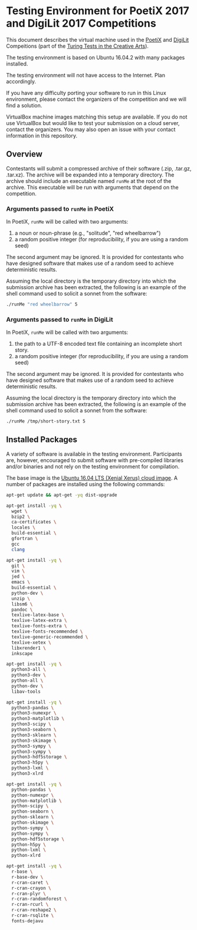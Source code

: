 Testing Environment for PoetiX 2017 and DigiLit 2017 Competitions
=================================================================

This document describes the virtual machine used in the [PoetiX](poetix) and [DigiLit](digilit) Compeitions (part of the [Turing Tests in the Creative Arts](ttca)).

[poetix]: http://bregman.dartmouth.edu/turingtests/PoetiX2017
[digilit]: http://bregman.dartmouth.edu/turingtests/DigiLit2017
[ttca]: http://bregman.dartmouth.edu/turingtests/

The testing environment is based on Ubuntu 16.04.2 with many packages installed.

The testing environment will not have access to the Internet. Plan accordingly.

If you have any difficulty porting your software to run in this Linux
environment, please contact the organizers of the competition and we will find
a solution.

VirtualBox machine images matching this setup are available. If you do not use
VirtualBox but would like to test your submission on a cloud server, contact
the organizers. You may also open an issue with your contact information in
this repository.

Overview
--------

Contestants will submit a compressed archive of their software (.zip, .tar.gz,
.tar.xz). The archive will be expanded into a temporary directory. The archive
should include an executable named ``runMe`` at the root of the archive. This
executable will be run with arguments that depend on the competition.

### Arguments passed to ``runMe`` in PoetiX

In PoetiX, ``runMe`` will be called with two arguments:

1. a noun or noun-phrase (e.g., "solitude", "red wheelbarrow")
2. a random positive integer (for reproducibility, if you are using a random seed)

The second argument may be ignored. It is provided for contestants who have
designed software that makes use of a random seed to achieve deterministic
results.

Assuming the local directory is the temporary directory into which the
submission archive has been extracted, the following is an example of the shell
command used to solicit a sonnet from the software:

```bash
./runMe "red wheelbarrow" 5
```

### Arguments passed to ``runMe`` in DigiLit

In PoetiX, ``runMe`` will be called with two arguments:

1. the path to a UTF-8 encoded text file containing an incomplete short story.
2. a random positive integer (for reproducibility, if you are using a random seed)

The second argument may be ignored. It is provided for contestants who have
designed software that makes use of a random seed to achieve deterministic
results.

Assuming the local directory is the temporary directory into which the
submission archive has been extracted, the following is an example of the shell
command used to solicit a sonnet from the software:

```bash
./runMe /tmp/short-story.txt 5
```

Installed Packages
------------------

A variety of software is available in the testing environment. Participants
are, however, encouraged to submit software with pre-compiled libraries and/or
binaries and not rely on the testing environment for compilation.

The base image is the [Ubuntu 16.04 LTS (Xenial Xerus) cloud
image](https://cloud-images.ubuntu.com/xenial/current/). A number of packages
are installed using the following commands:

```bash
apt-get update && apt-get -yq dist-upgrade

apt-get install -yq \
  wget \
  bzip2 \
  ca-certificates \
  locales \
  build-essential \
  gfortran \
  gcc
  clang

apt-get install -yq \
  git \
  vim \
  jed \
  emacs \
  build-essential \
  python-dev \
  unzip \
  libsm6 \
  pandoc \
  texlive-latex-base \
  texlive-latex-extra \
  texlive-fonts-extra \
  texlive-fonts-recommended \
  texlive-generic-recommended \
  texlive-xetex \
  libxrender1 \
  inkscape

apt-get install -yq \
  python3-all \
  python3-dev \
  python-all \
  python-dev \
  libav-tools

apt-get install -yq \
  python3-pandas \
  python3-numexpr \
  python3-matplotlib \
  python3-scipy \
  python3-seaborn \
  python3-sklearn \
  python3-skimage \
  python3-sympy \
  python3-sympy \
  python3-hdf5storage \
  python3-h5py \
  python3-lxml \
  python3-xlrd

apt-get install -yq \
  python-pandas \
  python-numexpr \
  python-matplotlib \
  python-scipy \
  python-seaborn \
  python-sklearn \
  python-skimage \
  python-sympy \
  python-sympy \
  python-hdf5storage \
  python-h5py \
  python-lxml \
  python-xlrd

apt-get install -yq \
  r-base \
  r-base-dev \
  r-cran-caret \
  r-cran-crayon \
  r-cran-plyr \
  r-cran-randomforest \
  r-cran-rcurl \
  r-cran-reshape2 \
  r-cran-rsqlite \
  fonts-dejavu
```
